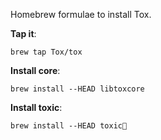 Homebrew formulae to install Tox.  

**Tap it**:

    brew tap Tox/tox

**Install core**:

    brew install --HEAD libtoxcore

**Install toxic**:

    brew install --HEAD toxic
